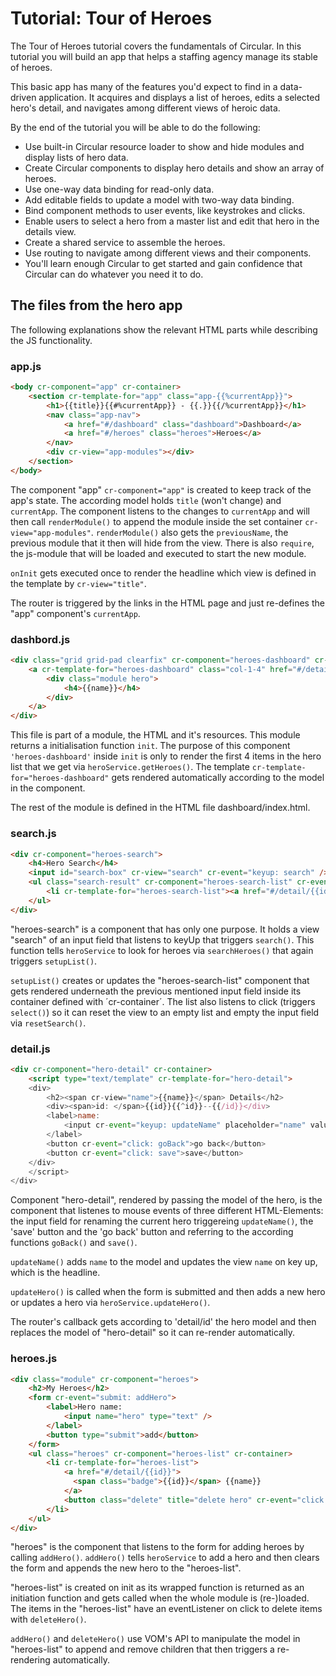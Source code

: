 # Tutorial: Tour of Heroes

The Tour of Heroes tutorial covers the fundamentals of Circular.
In this tutorial you will build an app that helps a staffing agency manage its stable of heroes.

This basic app has many of the features you'd expect to find in a data-driven application. It acquires and displays a list of heroes, edits a selected hero's detail, and navigates among different views of heroic data.

By the end of the tutorial you will be able to do the following:

 - Use built-in Circular resource loader to show and hide modules and display lists of hero data.
 - Create Circular components to display hero details and show an array of heroes.
 - Use one-way data binding for read-only data.
 - Add editable fields to update a model with two-way data binding.
 - Bind component methods to user events, like keystrokes and clicks.
 - Enable users to select a hero from a master list and edit that hero in the details view.
 - Create a shared service to assemble the heroes.
 - Use routing to navigate among different views and their components.
 - You'll learn enough Circular to get started and gain confidence that Circular can do whatever you need it to do.


## The files from the hero app

The following explanations show the relevant HTML parts while describing the JS functionality.


### app.js

```HTML
<body cr-component="app" cr-container>
    <section cr-template-for="app" class="app-{{%currentApp}}">
        <h1>{{title}}{{#%currentApp}} - {{.}}{{/%currentApp}}</h1>
        <nav class="app-nav">
            <a href="#/dashboard" class="dashboard">Dashboard</a>
            <a href="#/heroes" class="heroes">Heroes</a>
        </nav>
        <div cr-view="app-modules"></div>
    </section>
</body>
```

The component "app" `cr-component="app"` is created to keep track of the app's state. The according model holds `title` (won't change) and `currentApp`.
The component listens to the changes to `currentApp` and will then call `renderModule()` to append the module inside the set container `cr-view="app-modules"`.
`renderModule()` also gets the `previousName`, the previous module that it then will hide from the view. There is also `require`, the js-module that will be loaded and executed to start the new module.

`onInit` gets executed once to render the headline which view is defined in the template by `cr-view="title"`.

The router is triggered by the links in the HTML page and just re-defines the "app" component's `currentApp`.


### dashbord.js

```HTML
<div class="grid grid-pad clearfix" cr-component="heroes-dashboard" cr-container>
    <a cr-template-for="heroes-dashboard" class="col-1-4" href="#/detail/{{id}}">
        <div class="module hero">
            <h4>{{name}}</h4>
        </div>
    </a>
</div>
```

This file is part of a module, the HTML and it's resources. This module returns a initialisation function `init`. The purpose of this component ```'heroes-dashboard'``` inside `init` is only to render the first 4 items in the hero list that we get via `heroService.getHeroes()`. The template ```cr-template-for="heroes-dashboard"``` gets rendered automatically according to the model in the component.

The rest of the module is defined in the HTML file dashboard/index.html.


### search.js

```HTML
<div cr-component="heroes-search">
    <h4>Hero Search</h4>
    <input id="search-box" cr-view="search" cr-event="keyup: search" />
    <ul class="search-result" cr-component="heroes-search-list" cr-event="click: select" cr-container>
        <li cr-template-for="heroes-search-list"><a href="#/detail/{{id}}">{{name}}</a></li>
    </ul>
</div>
```

"heroes-search" is a component that has only one purpose. It holds a view "search" of an input field that listens to keyUp that triggers `search()`. This function tells `heroService` to look for heroes via `searchHeroes()` that again triggers `setupList()`.

`setupList()` creates or updates the "heroes-search-list" component that gets rendered underneath the previous mentioned input field inside its container defined with ´cr-container´.
The list also listens to click (triggers `select()`) so it can reset the view to an empty list and empty the input field via `resetSearch()`.


### detail.js

```HTML
<div cr-component="hero-detail" cr-container>
    <script type="text/template" cr-template-for="hero-detail">
    <div>
        <h2><span cr-view="name">{{name}}</span> Details</h2>
        <div><span>id: </span>{{id}}{{^id}}--{{/id}}</div>
        <label>name:
            <input cr-event="keyup: updateName" placeholder="name" value="{{name}}" />
        </label>
        <button cr-event="click: goBack">go back</button>
        <button cr-event="click: save">save</button>
    </div>
    </script>
</div>
```

Component "hero-detail", rendered by passing the model of the hero, is the component that listenes to mouse events of three different HTML-Elements: the input field for renaming the current hero triggereing `updateName()`, the 'save' button and the 'go back' button and referring to the according functions `goBack()` and `save()`.

`updateName()` adds `name` to the model and updates the view `name` on key up, which is the headline.

`updateHero()` is called when the form is submitted and then adds a new hero or updates a hero via `heroService.updateHero()`.

The router's callback gets according to 'detail/id' the hero model and then replaces the model of "hero-detail" so it can re-render automatically.


### heroes.js

```HTML
<div class="module" cr-component="heroes">
    <h2>My Heroes</h2>
    <form cr-event="submit: addHero">
        <label>Hero name:
            <input name="hero" type="text" />
        </label>
        <button type="submit">add</button>
    </form>
    <ul class="heroes" cr-component="heroes-list" cr-container>
        <li cr-template-for="heroes-list">
            <a href="#/detail/{{id}}">
              <span class="badge">{{id}}</span> {{name}}
            </a>
            <button class="delete" title="delete hero" cr-event="click: deleteHero">x</button>
        </li>
    </ul>
</div>
```

"heroes" is the component that listens to the form for adding heroes by calling `addHero()`.
`addHero()` tells `heroService` to add a hero and then clears the form and appends the new hero to the "heroes-list".

"heroes-list" is created on init as its wrapped function is returned as an initiation function and gets called when the
whole module is (re-)loaded.
The items in the "heroes-list" have an eventListener on click to delete items with `deleteHero()`.

`addHero()` and `deleteHero()` use VOM's API to manipulate the model in "heroes-list" to append and remove children that then triggers a re-rendering automatically.

